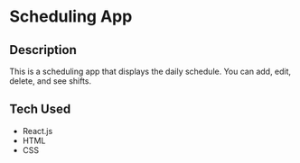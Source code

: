 # Scheduling App

## Description
This is a scheduling app that displays the daily schedule. You can add, edit, delete, and see shifts.

## Tech Used
* React.js
* HTML
* CSS
